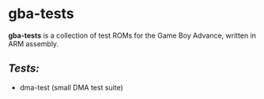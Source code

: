 # gba-tests

**gba-tests** is a collection of test ROMs for the Game Boy Advance, written in ARM assembly.

## ***Tests:***
* dma-test (small DMA test suite)